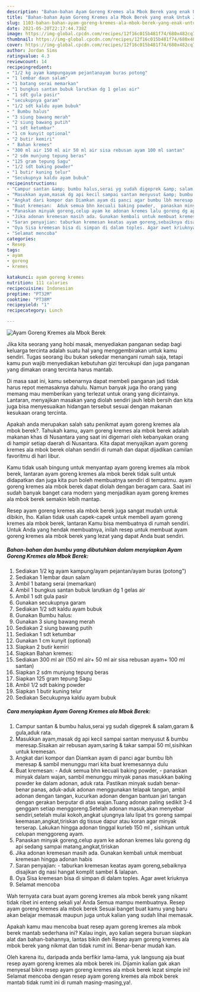 ```yaml
---
description: "Bahan-bahan Ayam Goreng Kremes ala Mbok Berek yang enak Untuk Jualan"
title: "Bahan-bahan Ayam Goreng Kremes ala Mbok Berek yang enak Untuk Jualan"
slug: 1103-bahan-bahan-ayam-goreng-kremes-ala-mbok-berek-yang-enak-untuk-jualan
date: 2021-05-20T22:17:44.738Z
image: https://img-global.cpcdn.com/recipes/12f16c015b481f74/680x482cq70/ayam-goreng-kremes-ala-mbok-berek-foto-resep-utama.jpg
thumbnail: https://img-global.cpcdn.com/recipes/12f16c015b481f74/680x482cq70/ayam-goreng-kremes-ala-mbok-berek-foto-resep-utama.jpg
cover: https://img-global.cpcdn.com/recipes/12f16c015b481f74/680x482cq70/ayam-goreng-kremes-ala-mbok-berek-foto-resep-utama.jpg
author: Jordan Sims
ratingvalue: 4.3
reviewcount: 14
recipeingredient:
- "1/2 kg ayam kampungayam pejantanayam buras potong"
- "1 lembar daun salam"
- "1 batang serai memarkan"
- "1 bungkus santan bubuk larutkan dg 1 gelas air"
- "1 sdt gula pasir"
- "secukupnya garam"
- "1/2 sdt kaldu ayam bubuk"
- " Bumbu halus"
- "3 siung bawang merah"
- "2 siung bawang putih"
- "1 sdt ketumbar"
- "1 cm kunyit optional"
- "2 butir kemiri"
- " Bahan kremes"
- "300 ml air 150 ml air 50 ml air sisa rebusan ayam 100 ml santan"
- "2 sdm munjung tepung beras"
- "125 gram tepung Sagu"
- "1/2 sdt baking powder"
- "1 butir kuning telur"
- "Secukupnya kaldu ayam bubuk"
recipeinstructions:
- "Campur santan &amp; bumbu halus,serai yg sudah digeprek &amp; salam,garam &amp; gula,aduk rata."
- "Masukkan ayam,masak dg api kecil sampai santan menyusut &amp; bumbu meresap.Sisakan air rebusan ayam,saring &amp; takar sampai 50 ml,sisihkan untuk kremesan."
- "Angkat dari kompor dan Diamkan ayam di panci agar bumbu lbh meresap &amp; sambil menunggu mari kita buat kremesannya dulu"
- "Buat kremesan:  Aduk semua bhn kecuali baking powder,  panaskan minyak dalam wajan, sambil menunggu minyak panas masukkan baking powder ke dalam adonan, aduk rata. Pastikan minyak sudah benar-benar panas, aduk-aduk adonan menggunakan telapak tangan, ambil adonan dengan tangan, kucurkan adonan dengan bantuan jari tangan dengan gerakan berputar di atas wajan.Tuang adonan paling sedikit 3-4 genggam setiap menggoreng.Setelah adonan masuk,akan menyebar sendiri,setelah mulai kokoh,angkat ujungnya lalu lipat trs goreng sampai keemasan,angkat,tiriskan dg tissue dapur atau koran agar minyak terserap. Lakukan hingga adonan tinggal kurleb 150 ml , sisihkan untuk celupan menggoreng ayam."
- "Panaskan minyak goreng,celup ayam ke adonan kremes lalu goreng dg api sedang sampai matang,angkat,tiriskan"
- "Jika adonan kremesan masih ada. Gunakan kembali untuk membuat kremesan hingga adonan habis"
- "Saran penyajian: taburkan kremesan keatas ayam goreng,sebaiknya disajikan dg nasi hangat komplit sambel &amp; lalapan."
- "Oya Sisa kremesan bisa di simpan di dalam toples. Agar awet kriuknya"
- "Selamat mencoba"
categories:
- Resep
tags:
- ayam
- goreng
- kremes

katakunci: ayam goreng kremes 
nutrition: 111 calories
recipecuisine: Indonesian
preptime: "PT32M"
cooktime: "PT38M"
recipeyield: "1"
recipecategory: Lunch

---
```



![Ayam Goreng Kremes ala Mbok Berek](https://img-global.cpcdn.com/recipes/12f16c015b481f74/680x482cq70/ayam-goreng-kremes-ala-mbok-berek-foto-resep-utama.jpg)

Jika kita seorang yang hobi masak, menyediakan panganan sedap bagi keluarga tercinta adalah suatu hal yang menggembirakan untuk kamu sendiri. Tugas seorang ibu bukan sekedar menangani rumah saja, tetapi kamu pun wajib menyediakan kebutuhan gizi tercukupi dan juga panganan yang dimakan orang tercinta harus mantab.

Di masa  saat ini, kamu sebenarnya dapat membeli panganan jadi tidak harus repot memasaknya dahulu. Namun banyak juga lho orang yang memang mau memberikan yang terlezat untuk orang yang dicintainya. Lantaran, menyajikan masakan yang diolah sendiri jauh lebih bersih dan kita juga bisa menyesuaikan hidangan tersebut sesuai dengan makanan kesukaan orang tercinta. 



Apakah anda merupakan salah satu penikmat ayam goreng kremes ala mbok berek?. Tahukah kamu, ayam goreng kremes ala mbok berek adalah makanan khas di Nusantara yang saat ini digemari oleh kebanyakan orang di hampir setiap daerah di Nusantara. Kita dapat menyajikan ayam goreng kremes ala mbok berek olahan sendiri di rumah dan dapat dijadikan camilan favoritmu di hari libur.

Kamu tidak usah bingung untuk menyantap ayam goreng kremes ala mbok berek, lantaran ayam goreng kremes ala mbok berek tidak sulit untuk didapatkan dan juga kita pun boleh membuatnya sendiri di tempatmu. ayam goreng kremes ala mbok berek dapat diolah dengan beragam cara. Saat ini sudah banyak banget cara modern yang menjadikan ayam goreng kremes ala mbok berek semakin lebih mantap.

Resep ayam goreng kremes ala mbok berek juga sangat mudah untuk dibikin, lho. Kalian tidak usah capek-capek untuk membeli ayam goreng kremes ala mbok berek, lantaran Kamu bisa membuatnya di rumah sendiri. Untuk Anda yang hendak membuatnya, inilah resep untuk membuat ayam goreng kremes ala mbok berek yang lezat yang dapat Anda buat sendiri.

<!--inarticleads1-->

##### Bahan-bahan dan bumbu yang dibutuhkan dalam menyiapkan Ayam Goreng Kremes ala Mbok Berek:

1. Sediakan 1/2 kg ayam kampung/ayam pejantan/ayam buras (potong&#34;)
1. Sediakan 1 lembar daun salam
1. Ambil 1 batang serai (memarkan)
1. Ambil 1 bungkus santan bubuk larutkan dg 1 gelas air
1. Ambil 1 sdt gula pasir
1. Gunakan secukupnya garam
1. Sediakan 1/2 sdt kaldu ayam bubuk
1. Gunakan  Bumbu halus:
1. Gunakan 3 siung bawang merah
1. Sediakan 2 siung bawang putih
1. Sediakan 1 sdt ketumbar
1. Gunakan 1 cm kunyit (optional)
1. Siapkan 2 butir kemiri
1. Siapkan  Bahan kremes:
1. Sediakan 300 ml air (150 ml air+ 50 ml air sisa rebusan ayam+ 100 ml santan)
1. Siapkan 2 sdm munjung tepung beras
1. Siapkan 125 gram tepung Sagu
1. Ambil 1/2 sdt baking powder
1. Siapkan 1 butir kuning telur
1. Sediakan Secukupnya kaldu ayam bubuk




<!--inarticleads2-->

##### Cara menyiapkan Ayam Goreng Kremes ala Mbok Berek:

1. Campur santan &amp; bumbu halus,serai yg sudah digeprek &amp; salam,garam &amp; gula,aduk rata.
1. Masukkan ayam,masak dg api kecil sampai santan menyusut &amp; bumbu meresap.Sisakan air rebusan ayam,saring &amp; takar sampai 50 ml,sisihkan untuk kremesan.
1. Angkat dari kompor dan Diamkan ayam di panci agar bumbu lbh meresap &amp; sambil menunggu mari kita buat kremesannya dulu
1. Buat kremesan:  - Aduk semua bhn kecuali baking powder,  - panaskan minyak dalam wajan, sambil menunggu minyak panas masukkan baking powder ke dalam adonan, aduk rata. Pastikan minyak sudah benar-benar panas, aduk-aduk adonan menggunakan telapak tangan, ambil adonan dengan tangan, kucurkan adonan dengan bantuan jari tangan dengan gerakan berputar di atas wajan.Tuang adonan paling sedikit 3-4 genggam setiap menggoreng.Setelah adonan masuk,akan menyebar sendiri,setelah mulai kokoh,angkat ujungnya lalu lipat trs goreng sampai keemasan,angkat,tiriskan dg tissue dapur atau koran agar minyak terserap. Lakukan hingga adonan tinggal kurleb 150 ml , sisihkan untuk celupan menggoreng ayam.
1. Panaskan minyak goreng,celup ayam ke adonan kremes lalu goreng dg api sedang sampai matang,angkat,tiriskan
1. Jika adonan kremesan masih ada. Gunakan kembali untuk membuat kremesan hingga adonan habis
1. Saran penyajian: - taburkan kremesan keatas ayam goreng,sebaiknya disajikan dg nasi hangat komplit sambel &amp; lalapan.
1. Oya Sisa kremesan bisa di simpan di dalam toples. Agar awet kriuknya
1. Selamat mencoba




Wah ternyata cara buat ayam goreng kremes ala mbok berek yang nikamt tidak ribet ini enteng sekali ya! Anda Semua mampu membuatnya. Resep ayam goreng kremes ala mbok berek Sesuai banget buat kamu yang baru akan belajar memasak maupun juga untuk kalian yang sudah lihai memasak.

Apakah kamu mau mencoba buat resep ayam goreng kremes ala mbok berek mantab sederhana ini? Kalau ingin, ayo kalian segera buruan siapkan alat dan bahan-bahannya, lantas bikin deh Resep ayam goreng kremes ala mbok berek yang nikmat dan tidak rumit ini. Benar-benar mudah kan. 

Oleh karena itu, daripada anda berfikir lama-lama, yuk langsung aja buat resep ayam goreng kremes ala mbok berek ini. Dijamin kalian gak akan menyesal bikin resep ayam goreng kremes ala mbok berek lezat simple ini! Selamat mencoba dengan resep ayam goreng kremes ala mbok berek mantab tidak rumit ini di rumah masing-masing,ya!.

